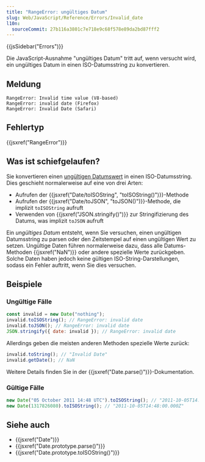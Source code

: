 ```yaml
---
title: "RangeError: ungültiges Datum"
slug: Web/JavaScript/Reference/Errors/Invalid_date
l10n:
  sourceCommit: 27b116a3801c7e718e9c68f578e89da2bd87fff2
---
```


{{jsSidebar("Errors")}}

Die JavaScript-Ausnahme "ungültiges Datum" tritt auf, wenn versucht wird, ein ungültiges Datum in einen ISO-Datumsstring zu konvertieren.

## Meldung

```plain
RangeError: Invalid time value (V8-based)
RangeError: invalid date (Firefox)
RangeError: Invalid Date (Safari)
```

## Fehlertyp

{{jsxref("RangeError")}}

## Was ist schiefgelaufen?

Sie konvertieren einen [ungültigen Datumswert](/de/docs/Web/JavaScript/Reference/Global_Objects/Date#the_epoch_timestamps_and_invalid_date) in einen ISO-Datumsstring. Dies geschieht normalerweise auf eine von drei Arten:

- Aufrufen der {{jsxref("Date/toISOString", "toISOString()")}}-Methode
- Aufrufen der {{jsxref("Date/toJSON", "toJSON()")}}-Methode, die implizit `toISOString` aufruft
- Verwenden von {{jsxref("JSON.stringify()")}} zur Stringifizierung des Datums, was implizit `toJSON` aufruft

Ein _ungültiges Datum_ entsteht, wenn Sie versuchen, einen ungültigen Datumsstring zu parsen oder den Zeitstempel auf einen ungültigen Wert zu setzen. Ungültige Daten führen normalerweise dazu, dass alle Datums-Methoden {{jsxref("NaN")}} oder andere spezielle Werte zurückgeben. Solche Daten haben jedoch keine gültigen ISO-String-Darstellungen, sodass ein Fehler auftritt, wenn Sie dies versuchen.

## Beispiele

### Ungültige Fälle

```js example-bad
const invalid = new Date("nothing");
invalid.toISOString(); // RangeError: invalid date
invalid.toJSON(); // RangeError: invalid date
JSON.stringify({ date: invalid }); // RangeError: invalid date
```

Allerdings geben die meisten anderen Methoden spezielle Werte zurück:

```js example-bad
invalid.toString(); // "Invalid Date"
invalid.getDate(); // NaN
```

Weitere Details finden Sie in der {{jsxref("Date.parse()")}}-Dokumentation.

### Gültige Fälle

```js example-good
new Date("05 October 2011 14:48 UTC").toISOString(); // "2011-10-05T14:48:00.000Z"
new Date(1317826080).toISOString(); // "2011-10-05T14:48:00.000Z"
```

## Siehe auch

- {{jsxref("Date")}}
- {{jsxref("Date.prototype.parse()")}}
- {{jsxref("Date.prototype.toISOString()")}}
